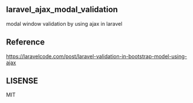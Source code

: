 ## laravel_ajax_modal_validation
modal window validation by using ajax in laravel

## Reference
https://laravelcode.com/post/laravel-validation-in-bootstrap-model-using-ajax

## LISENSE
MIT